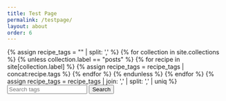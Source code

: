 ```yaml
---
title: Test Page
permalink: /testpage/
layout: about
order: 6
---
```


<html>
  <body>
    <div>
      {% assign recipe_tags = "" | split: ',' %}
      {% for collection in site.collections %}
        {% unless collection.label == "posts" %}
            {% for recipe in site[collection.label] %}
              {% assign recipe_tags = recipe_tags | concat:recipe.tags %}
            {% endfor %}
        {% endunless %}
      {% endfor %}
      {% assign recipe_tags = recipe_tags | join: ',' | split: ',' | uniq %}
      <input type="text" id="searchInput" placeholder="Search tags">
      <button type="submit" onclick="recipeSearch()" id="searchButton">Search</button>
      <p id="paragraph"></p>
      <script>
          function recipeSearch() {
            var input, filter, tags, i, txtValue;
            input = document.getElementById('searchInput');
            paragraph = document.getElementById('paragraph');
            filter = input.value.toLowerCase();
            tags = {{ recipe_tags | jsonify }};
            var recipes = [];
            var results = [];
            var printable = [];
            var directories = {{ site.collections | map: "directory" | jsonify }};
            var collections = {{ site.collections | map: "label" | jsonify }};
            fetch("{{ site.url }}{{ site.baseurl }}/_data/recipes.json")
              .then(response => response.json())
              .then(data => {
                printable = data;
                console.log(printable[0].title);
                for (i = 0; i < tags.length; i++) {
                  txtValue = tags[i];
                  if (txtValue.toLowerCase().indexOf(filter) > -1) {
                    results.push(txtValue);
                  }
                }
                if (filter === "") {
                  return;
                }
                for (i = 0; i < printable.length; i++) {
                  for (j = 0; j < printable[i].tags.length; j++) {
                    txtValue = printable[i].tags[j];
                    if (txtValue.toLowerCase().indexOf(filter) > -1) {
                      recipes.push(printable[i].title);
                    }
                  }
                }
                paragraph.innerText = 'Collections: ' + collections.join(', ') + 'Directories: ' + directories.join(', ');
              })
              .catch(error => {
                console.error(`Error fetching recipes: ${error}`);
              });
          }
        </script>
    </div>
  </body>
</html>
